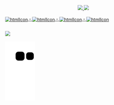 <div align="center">
  <a href="https://github.com/AiltonTodero">
  <img height="140em" src="https://github-readme-stats.vercel.app/api?username=AiltonTodero&show_icons=true&theme=tokyonight&include_all_commits=true&count_private=true"/>
  <img height="140em" src="https://github-readme-stats.vercel.app/api/top-langs/?username=AiltonTodero&layout=compact&langs_count=7&theme=tokyonight"/>
</div>

<div style="display: inline_block"><br> 
  <img align="center" alt="htmlIcon" height="50" width="50" src="https://cdn.jsdelivr.net/gh/devicons/devicon/icons/html5/html5-original.svg" />
  -
  <img align="center" alt="htmlIcon" height="50" width="50" src="https://cdn.jsdelivr.net/gh/devicons/devicon/icons/css3/css3-original.svg" /> 
  -
  <img align="center" alt="htmlIcon" height="50" width="50" src="https://cdn.jsdelivr.net/gh/devicons/devicon/icons/javascript/javascript-original.svg" />
  -
  <img align="center" alt="htmlIcon" height="50" width="50" src="https://cdn.jsdelivr.net/gh/devicons/devicon/icons/react/react-original.svg" />
          
</div>

##

<div> 
  <a href = "mailto:ailtontodero666@gmail.com"><img src="https://img.shields.io/badge/-Gmail-%23333?style=for-the-badge&logo=gmail&logoColor=white" target="_blank"></a>
</div> 

  ![Snake animation](https://github.com/AiltonTodero/AiltonTodero/blob/output/github-contribution-grid-snake.svg)
